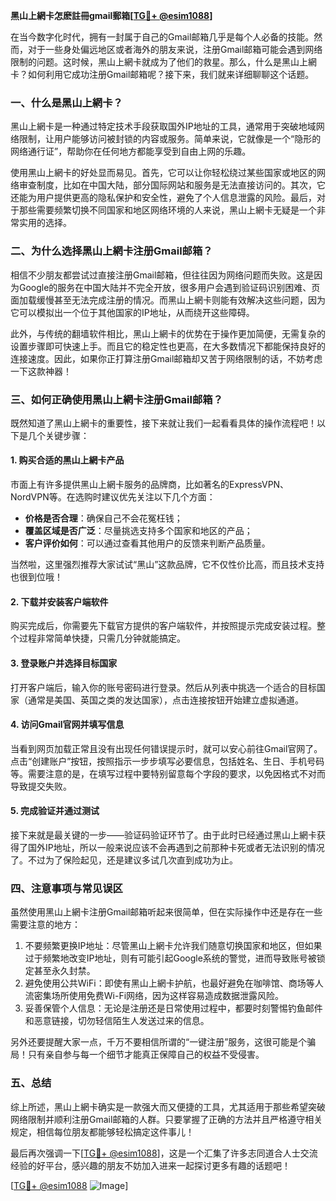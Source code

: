 **黑山上網卡怎麽註冊gmail郵箱[[TG💪+ @esim1088](https://t.me/s/esim1088)]**

在当今数字化时代，拥有一封属于自己的Gmail邮箱几乎是每个人必备的技能。然而，对于一些身处偏远地区或者海外的朋友来说，注册Gmail邮箱可能会遇到网络限制的问题。这时候，黑山上網卡就成为了他们的救星。那么，什么是黑山上網卡？如何利用它成功注册Gmail邮箱呢？接下来，我们就来详细聊聊这个话题。

### 一、什么是黑山上網卡？

黑山上網卡是一种通过特定技术手段获取国外IP地址的工具，通常用于突破地域网络限制，让用户能够访问被封锁的内容或服务。简单来说，它就像是一个“隐形的网络通行证”，帮助你在任何地方都能享受到自由上网的乐趣。

使用黑山上網卡的好处显而易见。首先，它可以让你轻松绕过某些国家或地区的网络审查制度，比如在中国大陆，部分国际网站和服务是无法直接访问的。其次，它还能为用户提供更高的隐私保护和安全性，避免了个人信息泄露的风险。最后，对于那些需要频繁切换不同国家和地区网络环境的人来说，黑山上網卡无疑是一个非常实用的选择。

### 二、为什么选择黑山上網卡注册Gmail邮箱？

相信不少朋友都尝试过直接注册Gmail邮箱，但往往因为网络问题而失败。这是因为Google的服务在中国大陆并不完全开放，很多用户会遇到验证码识别困难、页面加载缓慢甚至无法完成注册的情况。而黑山上網卡则能有效解决这些问题，因为它可以模拟出一个位于其他国家的IP地址，从而绕开这些障碍。

此外，与传统的翻墙软件相比，黑山上網卡的优势在于操作更加简便，无需复杂的设置步骤即可快速上手。而且它的稳定性也更高，在大多数情况下都能保持良好的连接速度。因此，如果你正打算注册Gmail邮箱却又苦于网络限制的话，不妨考虑一下这款神器！

### 三、如何正确使用黑山上網卡注册Gmail邮箱？

既然知道了黑山上網卡的重要性，接下来就让我们一起看看具体的操作流程吧！以下是几个关键步骤：

#### 1. 购买合适的黑山上網卡产品

市面上有许多提供黑山上網卡服务的品牌商，比如著名的ExpressVPN、NordVPN等。在选购时建议优先关注以下几个方面：
- **价格是否合理**：确保自己不会花冤枉钱；
- **覆盖区域是否广泛**：尽量挑选支持多个国家和地区的产品；
- **客户评价如何**：可以通过查看其他用户的反馈来判断产品质量。

当然啦，这里强烈推荐大家试试“黑山”这款品牌，它不仅性价比高，而且技术支持也很到位哦！

#### 2. 下载并安装客户端软件

购买完成后，你需要先下载官方提供的客户端软件，并按照提示完成安装过程。整个过程非常简单快捷，只需几分钟就能搞定。

#### 3. 登录账户并选择目标国家

打开客户端后，输入你的账号密码进行登录。然后从列表中挑选一个适合的目标国家（通常是美国、英国之类的发达国家），点击连接按钮开始建立虚拟通道。

#### 4. 访问Gmail官网并填写信息

当看到网页加载正常且没有出现任何错误提示时，就可以安心前往Gmail官网了。点击“创建账户”按钮，按照指示一步步填写必要信息，包括姓名、生日、手机号码等。需要注意的是，在填写过程中要特别留意每个字段的要求，以免因格式不对而导致提交失败。

#### 5. 完成验证并通过测试

接下来就是最关键的一步——验证码验证环节了。由于此时已经通过黑山上網卡获得了国外IP地址，所以一般来说应该不会再遇到之前那种卡死或者无法识别的情况了。不过为了保险起见，还是建议多试几次直到成功为止。

### 四、注意事项与常见误区

虽然使用黑山上網卡注册Gmail邮箱听起来很简单，但在实际操作中还是存在一些需要注意的地方：

1. 不要频繁更换IP地址：尽管黑山上網卡允许我们随意切换国家和地区，但如果过于频繁地改变IP地址，则有可能引起Google系统的警觉，进而导致账号被锁定甚至永久封禁。
2. 避免使用公共WiFi：即使有黑山上網卡护航，也最好避免在咖啡馆、商场等人流密集场所使用免费Wi-Fi网络，因为这样容易造成数据泄露风险。
3. 妥善保管个人信息：无论是注册还是日常使用过程中，都要时刻警惕钓鱼邮件和恶意链接，切勿轻信陌生人发送过来的信息。

另外还要提醒大家一点，千万不要相信所谓的“一键注册”服务，这很可能是个骗局！只有亲自参与每一个细节才能真正保障自己的权益不受侵害。

### 五、总结

综上所述，黑山上網卡确实是一款强大而又便捷的工具，尤其适用于那些希望突破网络限制并顺利注册Gmail邮箱的人群。只要掌握了正确的方法并且严格遵守相关规定，相信每位朋友都能够轻松搞定这件事儿！

最后再次强调一下[[TG💪+ @esim1088](https://t.me/s/esim1088)]，这是一个汇集了许多志同道合人士交流经验的好平台，感兴趣的朋友不妨加入进来一起探讨更多有趣的话题吧！

[[TG💪+ @esim1088](https://t.me/s/esim1088) ![Image](https://i.postimg.cc/4NQfJmqS/Snipaste-2025-05-13-00-14-12.png)]
